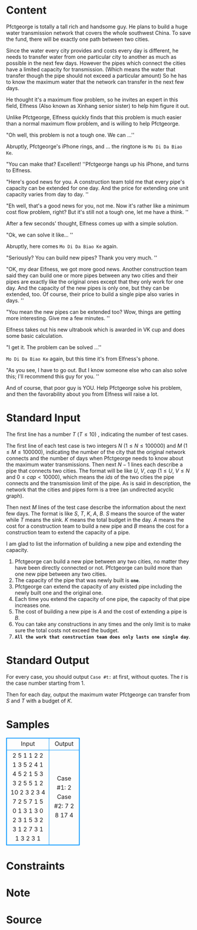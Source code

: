 
# Content

Pfctgeorge is totally a tall rich and handsome guy. He plans to build a huge water transmission network that covers the whole southwest China. To save the fund, there will be exactly one path between two cities.

Since the water every city provides and costs every day is different, he needs to transfer water from one particular city to another as much as possible in the next few days. However the pipes which connect the cities have a limited capacity for transmission. (Which means the water that transfer though the pipe should not exceed a particular amount) So he has to know the maximum water that the network can transfer in the next few days.

He thought it's a maximum flow problem, so he invites an expert in this field, Elfness (Also known as Xinhang senior sister) to help him figure it out.

Unlike Pfctgeorge, Elfness quickly finds that this problem is much easier than a normal maximum flow problem, and is willing to help Pfctgeorge.

"Oh well, this problem is not a tough one. We can ...''

Abruptly, Pfctgeorge's iPhone rings, and ... the ringtone is `Mo Di Da Biao Ke`.

"You can make that? Excellent! ''Pfctgeorge hangs up his iPhone, and turns to Elfness.

"Here's good news for you. A construction team told me that every pipe's capacity can be extended for one day. And the price for extending one unit capacity varies from day to day. ''

"Eh well, that's a good news for you, not me. Now it's rather like a minimum cost flow problem, right? But it's still not a tough one, let me have a think. ''

After a few seconds' thought, Elfness comes up with a simple solution.

"Ok, we can solve it like... ''

Abruptly, here comes `Mo Di Da Biao Ke` again.

"Seriously? You can build new pipes? Thank you very much. ''

"OK, my dear Elfness, we got more good news. Another construction team said they can build one or more pipes between any two cities and their pipes are exactly like the original ones except that they only work for one day. And the capacity of the new pipes is only one, but they can be extended, too. Of course, their price to build a single pipe also varies in days. ''

"You mean the new pipes can be extended too? Wow, things are getting more interesting. Give me a few minutes. ''

Elfness takes out his new ultrabook which is awarded in VK cup and does some basic calculation.

"I get it. The problem can be solved ...''

`Mo Di Da Biao Ke` again, but this time it's from Elfness's phone.

"As you see, I have to go out. But I know someone else who can also solve this; I'll recommend this guy for you. ''

And of course, that poor guy is YOU. Help Pfctgeorge solve his problem, and then the favorability about you from Elfness will raise a lot.

# Standard Input

The first line has a number $T$ ($T\leq 10$) , indicating the number of test cases.

The first line of each test case is two integers $N$ ($1\leq N\leq 100000$) 
and $M$ ($1\leq M\leq 100000$), indicating the number of the city that the original network 
connects and the number of days when Pfctgeorge needs to know about the maximum water transmissions. 
Then next $N-1$ lines each describe a pipe that connects two cities. The format will be 
like $U$, $V$, $cap$ ($1\leq U$, $V\leq N$ and $0\leq cap<10000$), which means the $ids$ of the
two cities the pipe connects and the transmission limit of the pipe. As is said in description, 
the network that the cities and pipes form is a tree (an undirected acyclic graph).

Then next $M$ lines of the test case describe the information about the next few days. 
The format is like $S$, $T$, $K$, $A$, $B$. $S$ means the source of the water while $T$ means the sink. $K$ means the total budget in the day. $A$ means the cost for a construction team to build a new pipe and $B$ means the cost for a construction team to extend the capacity of a pipe.

I am glad to list the information of building a new pipe and extending the capacity.

1. Pfctgeorge can build a new pipe between any two cities, no matter they have been directly connected or not. Pfctgeorge can build more than one new pipe between any two cities.
2. The capacity of the pipe that was newly built is **`one`**.
3. Pfctgeorge can extend the capacity of any existed pipe including the newly built one and the original one.
4. Each time you extend the capacity of one pipe, the capacity of that pipe increases one.
5. The cost of building a new pipe is $A$ and the cost of extending a pipe is $B$.
6. You can take any constructions in any times and the only limit is to make sure the total costs not exceed the budget.
7. **`All the work that construction team does only lasts one single day`**.

# Standard Output

For every case, you should output `Case #t:` at first, without quotes. The $t$ is the case 
number starting from $1$.

Then for each day, output the maximum water Pfctgeorge can transfer from $S$ and $T$ with a
budget of $K$.

# Samples

<style>
        table,table tr th, table tr td { border:1px solid #0094ff; }
        table { width: 200px; min-height: 25px; line-height: 25px; text-align: center; border-collapse: collapse;}   
    </style>
<table>
	<tr>
		<td>Input</td>
		<td>Output</td>
	</tr>
<tr><td>2
5 1
1 2 2
1 3 5
2 4 1
4 5 2
1 5 3 3 2
5 5
1 2 10
2 3 2
3 4 7
2 5 7
1 5 0 1 3
1 3 0 2 3
1 5 3 2 3
1 2 7 3 1
1 3 2 3 1</td><td>Case #1:
2
Case #2:
7
2
8
17
4</td></tr></table>


# Constraints



# Note



# Source


